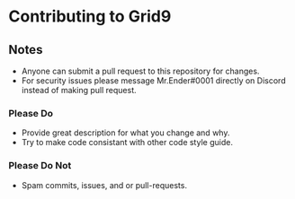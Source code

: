 # Contributing to Grid9

## Notes

* Anyone can submit a pull request to this repository for changes.
* For security issues please message Mr.Ender#0001 directly on Discord instead of making pull request.

### Please Do

* Provide great description for what you change and why.
* Try to make code consistant with other code style guide.

### Please Do Not

* Spam commits, issues, and or pull-requests.
